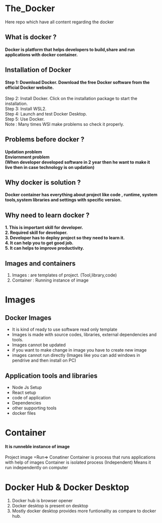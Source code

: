 # The_Docker
Here repo which have all content regarding the docker

## What is docker ?
#### Docker is platform that helps developers to build,share and run applications with docker container.

## Installation of Docker
#### Step 1: Download Docker. Download the free Docker software from the official Docker website. <br/>
Step 2: Install Docker. Click on the installation package to start the installation. <br/>
Step 3: Install WSL2.<br/>
Step 4: Launch and test Docker Desktop. <br/>
Step 5: Use Docker. <br/>
Note : Many times WSl make problems so check it properly.

## Problems before docker ?
#### Updation problem <br/> Enviornment problem <br/> (When developer developed software in 2 year then he want to make it live then in case technology is on updation)

## Why docker is solution ? 
#### Docker container has everything about project like code , runtime, system tools,system libraries and settings with specific version.

## Why need to learn docker ?
#### 1. This is important skill for developer. <br/> 2. Required skill for developer. <br/> 3. Developer has to deploy project so they need to learn it. <br/> 4. It can help you to get good job. <br/> 5. It can helps to improve productivity.

## Images and containers
1. Images : are templates of project. (Tool,library,code)
2. Container : Running instance of image <br/>


# Images
## Docker Images 
- It is kind of ready to use software read only template
- Images is made with source codes, libraries, external dependencies and tools.
- Images cannot be updated
- if you want to make change in image you have to create new image
- images cannot run directly
(Images like you can add windows in pendrive and then install on PC)

## Application tools and libraries
- Node Js Setup
- React setup
- code of application
- Dependencies
- other supporting tools
- docker files

# Container
#### It is runneble instance of image
Project image =Run=> Conatiner
Container is process that runs applications with help of images
Container is isolated process (Independent) Means it run independently on computer


# Docker Hub & Docker Desktop
1. Docker hub is browser opener
2. Docker desktop is present on desktop
3. Mostly docker desktop provides more funtionality as compare to docker hub.
